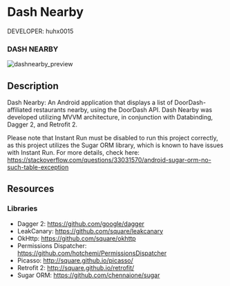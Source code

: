 Dash Nearby
===========

DEVELOPER: huhx0015

### DASH NEARBY
![dashnearby_preview](https://user-images.githubusercontent.com/1645482/26964264-97cbb066-4ca5-11e7-8fce-143b80cc7982.gif)

## Description

Dash Nearby: An Android application that displays a list of DoorDash-affiliated restaurants nearby, using the DoorDash API. Dash Nearby was developed utilizing MVVM architecture, in conjunction with Databinding, Dagger 2, and Retrofit 2.

Please note that Instant Run must be disabled to run this project correctly, as this project utilizes the Sugar ORM library, which is known to have issues with Instant Run. For more details, check here: https://stackoverflow.com/questions/33031570/android-sugar-orm-no-such-table-exception

## Resources

### Libraries

* Dagger 2: https://github.com/google/dagger
* LeakCanary: https://github.com/square/leakcanary
* OkHttp: https://github.com/square/okhttp
* Permissions Dispatcher: https://github.com/hotchemi/PermissionsDispatcher
* Picasso: http://square.github.io/picasso/
* Retrofit 2: http://square.github.io/retrofit/
* Sugar ORM: https://github.com/chennaione/sugar